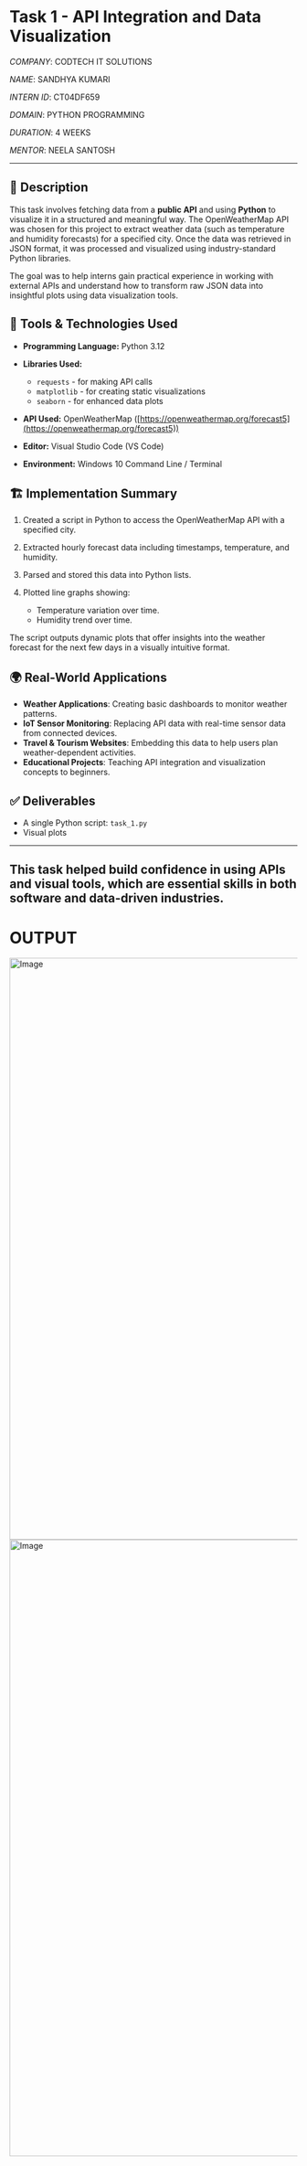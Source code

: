 # Task 1 - API Integration and Data Visualization

*COMPANY*: CODTECH IT SOLUTIONS

*NAME*: SANDHYA KUMARI

*INTERN ID*: CT04DF659

*DOMAIN*: PYTHON PROGRAMMING

*DURATION*: 4 WEEKS

*MENTOR*: NEELA SANTOSH

----

## 📄 Description

This task involves fetching data from a **public API** and using **Python** to visualize it in a structured and meaningful way. The OpenWeatherMap API was chosen for this project to extract weather data (such as temperature and humidity forecasts) for a specified city. Once the data was retrieved in JSON format, it was processed and visualized using industry-standard Python libraries.

The goal was to help interns gain practical experience in working with external APIs and understand how to transform raw JSON data into insightful plots using data visualization tools.

## 🧰 Tools & Technologies Used

* **Programming Language:** Python 3.12
* **Libraries Used:**

  * `requests` - for making API calls
  * `matplotlib` - for creating static visualizations
  * `seaborn` - for enhanced data plots
* **API Used:** OpenWeatherMap ([https://openweathermap.org/forecast5](https://openweathermap.org/forecast5))
* **Editor:** Visual Studio Code (VS Code)
* **Environment:** Windows 10 Command Line / Terminal

## 🏗️ Implementation Summary

1. Created a script in Python to access the OpenWeatherMap API with a specified city.
2. Extracted hourly forecast data including timestamps, temperature, and humidity.
3. Parsed and stored this data into Python lists.
4. Plotted line graphs showing:

   * Temperature variation over time.
   * Humidity trend over time.

The script outputs dynamic plots that offer insights into the weather forecast for the next few days in a visually intuitive format.

## 🌍 Real-World Applications

* **Weather Applications**: Creating basic dashboards to monitor weather patterns.
* **IoT Sensor Monitoring**: Replacing API data with real-time sensor data from connected devices.
* **Travel & Tourism Websites**: Embedding this data to help users plan weather-dependent activities.
* **Educational Projects**: Teaching API integration and visualization concepts to beginners.

## ✅ Deliverables

* A single Python script: `task_1.py`
* Visual plots 

---

This task helped build confidence in using APIs and visual tools, which are essential skills in both software and data-driven industries.
---

# OUTPUT
<img width="1918" height="1018" alt="Image" src="https://github.com/user-attachments/assets/710e6547-55a6-4514-a941-5375eda92562" />

<img width="1919" height="1079" alt="Image" src="https://github.com/user-attachments/assets/0ac6fce6-4822-44b5-b16a-c6ee15d2349a" />


